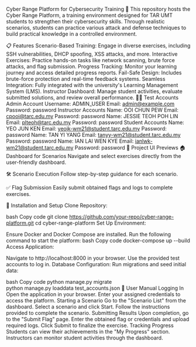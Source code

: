 Cyber Range Platform for Cybersecurity Training 🚀
This repository hosts the Cyber Range Platform, a training environment designed for TAR UMT students to strengthen their cybersecurity skills. Through realistic scenarios, students can practice various attack and defense techniques to build practical knowledge in a controlled environment.

📋 Features
Scenario-Based Training:
Engage in diverse exercises, including SSH vulnerabilities, DHCP spoofing, XSS attacks, and more.
Interactive Exercises:
Practice hands-on tasks like network scanning, brute force attacks, and flag submission.
Progress Tracking:
Monitor your learning journey and access detailed progress reports.
Fail-Safe Design:
Includes brute-force protection and real-time feedback systems.
Seamless Integration:
Fully integrated with the university's Learning Management System (LMS).
Instructor Dashboard:
Manage student activities, evaluate submitted solutions, and review overall performance.
🧑‍💻 Test Accounts
Admin Account
Username: ADMIN_USER
Email: admin@example.com
Password: password
Instructor Accounts
Name: OOI CHUN PEW
Email: cpooi@tarc.edu.my
Password: password
Name: JESSIE TEOH POH LIN
Email: plteoh@tarc.edu.my
Password: password
Student Accounts
Name: YEO JUN KEN
Email: yeojk-wm21@student.tarc.edu.my
Password: password
Name: TAN YI YANG
Email: tanyy-wm21@student.tarc.edu.my
Password: password
Name: IAN LAI WEN KYE
Email: ianlwk-wm21@student.tarc.edu.my
Password: password
📂 Project UI Previews
🏠 Dashboard for Scenarios
Navigate and select exercises directly from the user-friendly dashboard.


🛠️ Scenario Execution
Follow step-by-step guidance for each scenario.


✅ Flag Submission
Easily submit obtained flags and logs to complete exercises.


🔧 Installation and Setup
Clone Repository:

bash
Copy code
git clone https://github.com/your-repo/cyber-range-platform.git
cd cyber-range-platform
Set Up Environment:

Ensure Docker and Docker Compose are installed.
Run the following command to start the platform:
bash
Copy code
docker-compose up --build
Access Application:

Navigate to http://localhost:8000 in your browser.
Use the provided test accounts to log in.
Database Configuration:
Run migrations and seed initial data:

bash
Copy code
python manage.py migrate  
python manage.py loaddata test_accounts.json
📄 User Manual
Logging In
Open the application in your browser.
Enter your assigned credentials to access the platform.
Starting a Scenario
Go to the "Scenario List" from the dashboard.
Select a scenario and click Start.
Follow the instructions provided to complete the scenario.
Submitting Results
Upon completion, go to the "Submit Flag" page.
Enter the obtained flag or credentials and upload required logs.
Click Submit to finalize the exercise.
Tracking Progress
Students can view their achievements in the "My Progress" section.
Instructors can monitor student activities through the dashboard.
